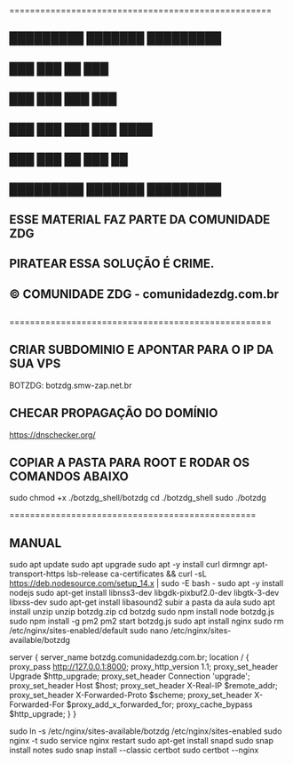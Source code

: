 
===================================================
##                                              ##
##   █████████      ███████         █████████   ##
##         ███      ███    ██       ███         ##
##       ███        ███    ███      ███         ##
##     ███          ███    ███      ███  ████   ##
##   ███            ███    ██       ███    ██   ##
##   █████████      ███████         █████████   ##
##                                              ##
##  ESSE MATERIAL FAZ PARTE DA COMUNIDADE ZDG   ##
##                                              ##
##        PIRATEAR ESSA SOLUÇÃO É CRIME.        ##
##                                              ##
##    © COMUNIDADE ZDG - comunidadezdg.com.br   ##
##                                              ##
===================================================

## CRIAR SUBDOMINIO E APONTAR PARA O IP DA SUA VPS

BOTZDG: botzdg.smw-zap.net.br

## CHECAR PROPAGAÇÃO DO DOMÍNIO

https://dnschecker.org/

## COPIAR A PASTA PARA ROOT E RODAR OS COMANDOS ABAIXO ##

sudo chmod +x ./botzdg_shell/botzdg
cd ./botzdg_shell
sudo ./botzdg

================================================

## MANUAL 

sudo apt update
sudo apt upgrade
sudo apt -y install curl dirmngr apt-transport-https lsb-release ca-certificates && curl -sL https://deb.nodesource.com/setup_14.x | sudo -E bash -
sudo apt -y install nodejs
sudo apt-get install libnss3-dev libgdk-pixbuf2.0-dev libgtk-3-dev libxss-dev
sudo apt-get install libasound2
subir a pasta da aula
sudo apt install unzip
unzip botzdg.zip
cd botzdg
sudo npm install
node botzdg.js
sudo npm install -g pm2
pm2 start botzdg.js
sudo apt install nginx
sudo rm /etc/nginx/sites-enabled/default
sudo nano /etc/nginx/sites-available/botzdg

server {
  server_name botzdg.comunidadezdg.com.br;
  location / {
    proxy_pass http://127.0.0.1:8000;
    proxy_http_version 1.1;
    proxy_set_header Upgrade $http_upgrade;
    proxy_set_header Connection 'upgrade';
    proxy_set_header Host $host;
    proxy_set_header X-Real-IP $remote_addr;
    proxy_set_header X-Forwarded-Proto $scheme;
    proxy_set_header X-Forwarded-For $proxy_add_x_forwarded_for;
    proxy_cache_bypass $http_upgrade;
  }
  }

sudo ln -s /etc/nginx/sites-available/botzdg /etc/nginx/sites-enabled 
sudo nginx -t
sudo service nginx restart
sudo apt-get install snapd
sudo snap install notes
sudo snap install --classic certbot
sudo certbot --nginx
